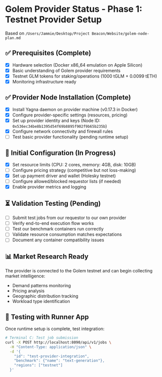 # Golem Provider Status - Phase 1: Testnet Provider Setup

Based on `/Users/Jammie/Desktop/Project Beacon/Website/golem-node-plan.md`

## ✅ Prerequisites (Complete)
- [x] Hardware selection (Docker x86_64 emulation on Apple Silicon)
- [x] Basic understanding of Golem provider requirements
- [x] Testnet GLM tokens for staking/operations (1000 tGLM + 0.0099 tETH)
- [x] Monitoring infrastructure ready

## ✅ Provider Node Installation (Complete)
- [x] Install Yagna daemon on provider machine (v0.17.3 in Docker)
- [x] Configure provider-specific settings (resources, pricing)
- [x] Set up provider identity and keys (Node ID: `0x536ec34be8b1395d54f69b8895f902f9b65b235b`)
- [x] Configure network connectivity and firewall rules
- [ ] Test basic provider functionality (pending runtime setup)

## 🔄 Initial Configuration (In Progress)
- [x] Set resource limits (CPU: 2 cores, memory: 4GB, disk: 10GB)
- [ ] Configure pricing strategy (competitive but not loss-making)
- [x] Set up payment driver and wallet (Holesky testnet)
- [ ] Configure allowed/blocked requestor lists (if needed)
- [x] Enable provider metrics and logging

## ⏳ Validation Testing (Pending)
- [ ] Submit test jobs from our requestor to our own provider
- [ ] Verify end-to-end execution flow works
- [ ] Test our benchmark containers run correctly
- [ ] Validate resource consumption matches expectations
- [ ] Document any container compatibility issues

## 📊 Market Research Ready
The provider is connected to the Golem testnet and can begin collecting market intelligence:
- Demand patterns monitoring
- Pricing analysis
- Geographic distribution tracking
- Workload type identification

## 🧪 Testing with Runner App
Once runtime setup is complete, test integration:
```bash
# Terminal C: Test job submission
curl -X POST http://localhost:8090/api/v1/jobs \
  -H "Content-Type: application/json" \
  -d '{
    "id": "test-provider-integration",
    "benchmark": {"name": "text-generation"},
    "regions": ["testnet"]
  }'
```

